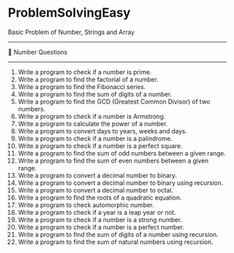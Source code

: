# ProblemSolvingEasy

Basic Problem of Number, Strings and Array

---

🔢 Number Questions

---

1. Write a program to check if a number is prime.
2. Write a program to find the factorial of a number.
3. Write a program to find the Fibonacci series.
4. Write a program to find the sum of digits of a number.
5. Write a program to find the GCD (Greatest Common Divisor) of two numbers.
6. Write a program to check if a number is Armstrong.
7. Write a program to calculate the power of a number.
8. Write a program to convert days to years, weeks and days.
9. Write a program to check if a number is a palindrome.
10. Write a program to check if a number is a perfect square.
11. Write a program to find the sum of odd numbers between a given range.
12. Write a program to find the sum of even numbers between a given range.
13. Write a program to convert a decimal number to binary.
14. Write a program to convert a decimal number to binary using recursion.
15. Write a program to convert a decimal number to octal.
16. Write a program to find the roots of a quadratic equation.
17. Write a program to check automorphic number.
18. Write a program to check if a year is a leap year or not.
19. Write a program to check if a number is a strong number.
20. Write a program to check if a number is a perfect number.
21. Write a program to find the sum of digits of a number using recursion.
22. Write a program to find the sum of natural numbers using recursion.
